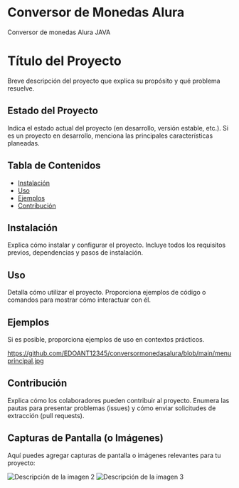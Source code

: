 # Conversor de Monedas Alura
Conversor de monedas Alura JAVA

# Título del Proyecto

Breve descripción del proyecto que explica su propósito y qué problema resuelve.

## Estado del Proyecto

Indica el estado actual del proyecto (en desarrollo, versión estable, etc.).
Si es un proyecto en desarrollo, menciona las principales características planeadas.

## Tabla de Contenidos

- [Instalación](#instalación)
- [Uso](#uso)
- [Ejemplos](#ejemplos)
- [Contribución](#contribución)


## Instalación

Explica cómo instalar y configurar el proyecto. Incluye todos los requisitos previos, dependencias y pasos de instalación.

## Uso

Detalla cómo utilizar el proyecto. Proporciona ejemplos de código o comandos para mostrar cómo interactuar con él.

## Ejemplos

Si es posible, proporciona ejemplos de uso en contextos prácticos.

https://github.com/EDOANT12345/conversormonedasalura/blob/main/menuprincipal.jpg

## Contribución

Explica cómo los colaboradores pueden contribuir al proyecto.
Enumera las pautas para presentar problemas (issues) y cómo enviar solicitudes de extracción (pull requests).



## Capturas de Pantalla (o Imágenes)

Aquí puedes agregar capturas de pantalla o imágenes relevantes para tu proyecto:


![Descripción de la imagen 2](ruta/a/imagen2.jpg)
![Descripción de la imagen 3](ruta/a/imagen3.jpg)



